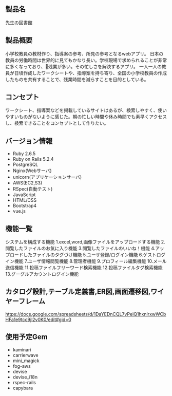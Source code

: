 ## 製品名
先生の図書館

## 製品概要
小学校教員の教材作り、指導案の参考、所見の参考となるwebアプリ。
日本の教員の労働時間は世界的に見てもかなり長い。学校現場で求められることが非常に多くなっており、残業が多い。その忙しさを解決するアプリ。
一人一人の教員が日頃作成したワークシートや、指導案を持ち寄り、全国の小学校教員の作成したものを共有することで、残業時間を減らすことを目的としている。

## コンセプト
ワークシート、指導案などを掲載しているサイトはあるが、検索しやすく、使いやすいものがないように感じた。朝の忙しい時間や休み時間でも素早くアクセスし、検索できることをコンセプトとして作りたい。

## バージョン情報
- Ruby 2.6.5
- Ruby on Rails 5.2.4
- PostgreSQL
- Nginx(Webサーバ)
- unicorn(アプリケーションサーバ)
- AWS(EC2,S3)
- RSpec(自動テスト)
- JavaScript
- HTML/CSS
- Bootstrap4
- vue.js

## 機能一覧
システムを構成する機能
1.excel,word,画像ファイルをアップロードする機能
2.閲覧したファイルのお気に入り機能
3.閲覧したファイルのいいね！機能
4.アップロードしたファイルのタグづけ機能
5.ユーザ登録/ログイン機能
6.ゲストログイン機能
7.ユーザ情報閲覧機能
8.管理者機能
9.プロフィール編集機能
10.メール送信機能
11.投稿ファイルフリーワード検索機能
12.投稿ファイルタグ検索機能
13.グーグルアカウントログイン機能

## カタログ設計,テーブル定義書,ER図,画面遷移図,ワイヤーフレーム
https://docs.google.com/spreadsheets/d/1DaYEDnCQL7vPeiQ1hxnlrxwWCbHFa1e9tcc9jl2v0K0/edit#gid=0
## 使用予定Gem
- kaminari
- carrierwave
- mini_magick
- fog-aws
- devise
- devise_i18n
- rspec-rails
- capybara
